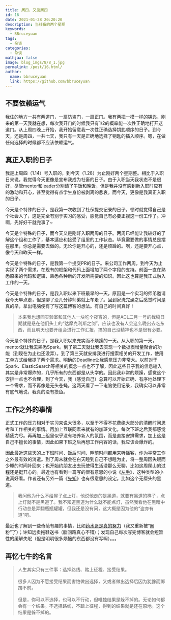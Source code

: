 ```yaml
---
title: 周四，又见周四
id: 16
date: 2021-01-28 20:20:20
description: 当社畜的两个星期
keywords: 
  - BBruceyuan
tags: 
  - 杂谈
categories: 
  - 杂谈
mathjax: false
image: blog_imgs/8/8_1.jpg
permalink: /post/16.html/
author: 
  name: bbruceyuan
  link: https://github.com/bbruceyuan
---
```


## 不要依赖运气
我住的地方一共有两道门，一扇防盗门，一扇正门。我有两把一模一样的钥匙，刚来的第一天我就在想，每次我开门的时候我只有1/2的概率能一次性正确地打开这道门。从上周四晚上开始，我开始留意我一次性正确选择钥匙顺序的日子。到今天，还是周四，一共七天，我只有一天是正确地选择了钥匙的插入顺序。嗯，在做任何选择的时候都不应该依赖运气。

## 真正入职的日子
我是上周四（1.14）号入职的，到今天（1.28）为止刚好两个星期整。相比于入职日来说，我觉得今天更像是宣布我成为社畜的日子。由于入职当天我状态不是很好，尽管mentor和leader分别请了午饭和晚饭，但是我并没有感到新入职时应有的激动和开心，甚至觉得有点学生身份被剥离的悲哀。而今天，更像是我真正入职的日子。

今天是个特殊的日子，是我第一次收到了社保提交记录的日子。顿时就觉得自己是个社会人了，这是完全有别于实习的感受，感觉自己有必要正视这一份工作了。冲啊，先好好干就完事了~

今天是个特殊的日子，而今天又是刚好入职两周的日子。两周已经能让我较好的了解这个组和工作了，基本适应和接受了组里的工作状态。毕竟需要做的事情总是摆在那里，你总是需要去做的。无论你是开心的，还是烦躁的。啊，还是要开心点，像今天和昨天一样。

今天是个特殊的日子，是我第一个提交PR的日子。来公司工作两周，到今天为止实现了两个需求，在现有的框架和代码上面增加了两个字段的支持。前面一直在熟悉原来的代码和逻辑，熟悉各种新的开发所需要的知识。因此这也算是我正式融入工作的一天。

今天是个特殊的日子，是我入职以来下班最早的一天，原因是一个实习的师弟邀请我今天早点走，但是聊了没几分钟师弟就上车走了。回到家洗完澡之后感觉时间是真的早，拿出电脑便有了写这篇博客的想法。有自己的时间真好！
> 本来我也想回实验室和其他人一块吃个夜宵的，但是ACL二月一号的截稿日期就是悬在他们头上的“达摩克利斯之剑”，应该也没有人会这么晚出去吃东西，而且明天也要开组会进行工作汇报，搞的自己没精神也不是很有必要。

今天是个特殊的日子，是我入职以来充实而不烦躁的一天。从入职的第一天，mentor就让我去熟悉Spark。到了第二天就让我去实现一个数据表增量聚合的功能（到现在为止也还没弄）。到了第三天就安排我进行搜索相关的开发工作，使用工单方式给我提了两个需求。明确的Deadline让我感觉压力非常大。以前对于Spark、ElasticSearch等相关的概念一点也不了解，因此这些日子我的信息输入其实是非常爆炸的，几乎所有的东西都是从头学的。因此我非常的烦躁，感觉这个安排一点也不合理，到了今天，我（感觉自己）总算可以开始正确、有序地处理下一个需求，而不再像是无头苍蝇。这两天看了一下电脑使用记录，我确实可以非常有底气地说，我真的没有摸鱼。

## 工作之外的事情
正式工作的压力相对于实习来说大很多，以至于不得不花费绝大部分的清醒时间思考和工作相关的事情。再加上互联网素来就有的加班文化，每次下班之后我都感觉精疲力尽。再再加上组里似乎没有培养新人的氛围，而是直接安排需求，加上这是自己不擅长的事情，因此如果下班之后再想工作内容的话，我应该会爆炸的。

因此最近这些天的上下班时间、饭后时间、睡前时间都用来听播客，作为平常工作之外最有效的消遣。到了周末就会在白天睡到自己不想睡为止，将一整周因失眠而少睡的时间补回来；也开始约朋友出去玩使得生活没那么无聊，比如这周爬山的过程还是挺开心的。最近也有看到一篇写的很有意思的小说《[左手](https://xiaowei1118.github.io/2015/12/16/%E5%B7%A6%E6%89%8B/#more)》，这种类型的小说真好看。作者还有另外一篇《[先知](https://xiaowei1118.github.io/2015/12/16/%E5%85%88%E7%9F%A5/)》也有很意思的设定。比如这个无厘头的黑道。
> 我问他为什么不给屋子点上灯，他说他走的是黑道，就要有黑道的样子，点上灯就不是黑道了。我不知道黑道为什么就不能点灯，虽然我看他在黑暗中行动总是弄翻瓶瓶罐罐，但我还是没有问，这大概是因为他的“盗亦有道”吧。

最近也了解到一些奇葩有趣的事情，比如[药水哥是真的努力](https://m.bilibili.com/video/av81377885)（我又重新被“圈粉”了）；许知远卖拖鞋送书（脑回路真心不错）；发现自己每次写完博客就会短暂性的缓解失眠（但是明明很多烦恼的东西都没有写啊）。。。

## 再忆七牛的名言
> 人生其实只有三件事：选择路线、踏上征程、接受结果。<br/><br/>
> 很多人因为不愿接受结果而害怕做出选择，又或者做出选择后因为犹豫而踯躅不前。<br/><br/>
> 但是，你可以不选择，也可以不行动，但唯独结果是躲不掉的。无论如何都会有一个结果。不选择路线，不踏上征程，得到的结果就是还在原地。这个结果是躲不掉的。

